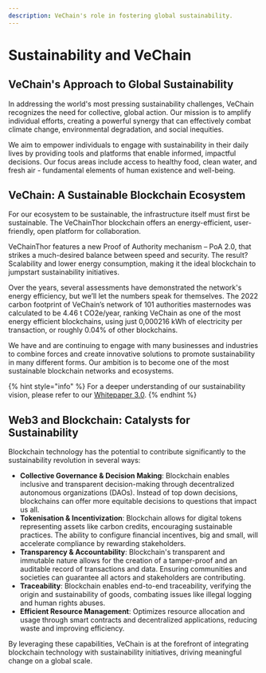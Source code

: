 ```yaml
---
description: VeChain's role in fostering global sustainability.
---
```


# Sustainability and VeChain

## VeChain's Approach to Global Sustainability

In addressing the world's most pressing sustainability challenges, VeChain recognizes the need for collective, global action. Our mission is to amplify individual efforts, creating a powerful synergy that can effectively combat climate change, environmental degradation, and social inequities.

We aim to empower individuals to engage with sustainability in their daily lives by providing tools and platforms that enable informed, impactful decisions. Our focus areas include access to healthy food, clean water, and fresh air - fundamental elements of human existence and well-being.

## VeChain: A Sustainable Blockchain Ecosystem

For our ecosystem to be sustainable, the infrastructure itself must first be sustainable. The VeChainThor blockchain offers an energy-efficient, user-friendly, open platform for collaboration.

VeChainThor features a new Proof of Authority mechanism – PoA 2.0, that strikes a much-desired balance between speed and security. The result? Scalability and lower energy consumption, making it the ideal blockchain to jumpstart sustainability initiatives.

Over the years, several assessments have demonstrated the network's energy efficiency, but we’ll let the numbers speak for themselves. The 2022 carbon footprint of VeChain’s network of 101 authorities masternodes was calculated to be 4.46 t CO2e/year, ranking VeChain as one of the most energy efficient blockchains, using just 0,000216 kWh of electricity per transaction, or roughly 0.04% of other blockchains.

We have and are continuing to engage with many businesses and industries to combine forces and create innovative solutions to promote sustainability in many different forms. Our ambition is to become one of the most sustainable blockchain networks and ecosystems.

{% hint style="info" %}
For a deeper understanding of our sustainability vision, please refer to our [Whitepaper 3.0](https://www.vechain.org/assets/whitepaper/whitepaper-3-0.pdf).
{% endhint %}

## Web3 and Blockchain: Catalysts for Sustainability

Blockchain technology has the potential to contribute significantly to the sustainability revolution in several ways:

* **Collective Governance & Decision Making**: Blockchain enables inclusive and transparent decision-making through decentralized autonomous organizations (DAOs). Instead of top down decisions, blockchains can offer more equitable decisions to questions that impact us all.
* **Tokenisation & Incentivization**: Blockchain allows for digital tokens representing assets like carbon credits, encouraging sustainable practices. The ability to configure financial incentives, big and small, will accelerate compliance by rewarding stakeholders.
* **Transparency & Accountability**: Blockchain's transparent and immutable nature allows for the creation of a tamper-proof and an auditable record of transactions and data. Ensuring communities and societies can guarantee all actors and stakeholders are contributing.
* **Traceability**: Blockchain enables end-to-end traceability, verifying the origin and sustainability of goods, combating issues like illegal logging and human rights abuses.
* **Efficient Resource Management**: Optimizes resource allocation and usage through smart contracts and decentralized applications, reducing waste and improving efficiency.

By leveraging these capabilities, VeChain is at the forefront of integrating blockchain technology with sustainability initiatives, driving meaningful change on a global scale.
